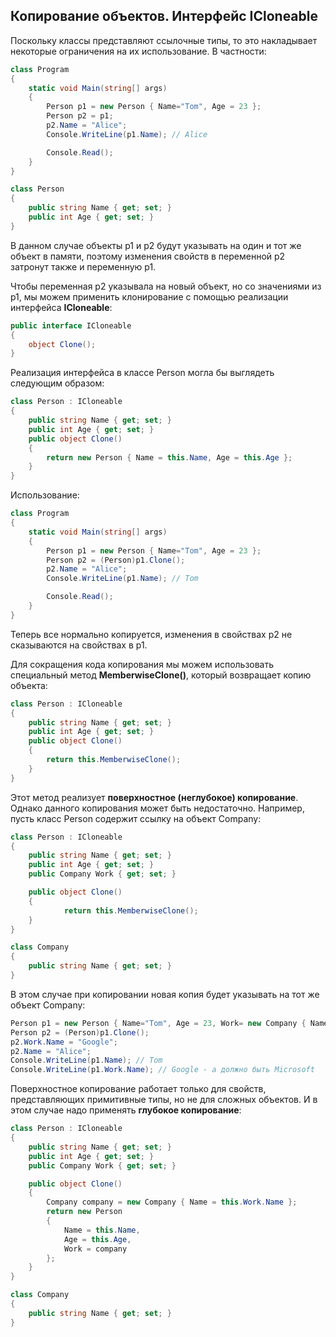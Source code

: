 ## Копирование объектов. Интерфейс ICloneable

Поскольку классы представляют ссылочные типы, то это накладывает некоторые ограничения на их использование. В частности:

```cs
class Program
{
    static void Main(string[] args)
    {
        Person p1 = new Person { Name="Tom", Age = 23 };
        Person p2 = p1;
        p2.Name = "Alice";
        Console.WriteLine(p1.Name); // Alice

        Console.Read();
    }
}

class Person
{
    public string Name { get; set; }
    public int Age { get; set; }
}
```

В данном случае объекты p1 и p2 будут указывать на один и тот же объект в памяти, поэтому изменения свойств в переменной p2 затронут также и переменную p1.

Чтобы переменная p2 указывала на новый объект, но со значениями из p1, мы можем применить клонирование с помощью реализации интерфейса **ICloneable**:

```cs
public interface ICloneable
{
    object Clone();
}
```

Реализация интерфейса в классе Person могла бы выглядеть следующим образом:

```cs
class Person : ICloneable
{
    public string Name { get; set; }
    public int Age { get; set; }
    public object Clone()
    {
        return new Person { Name = this.Name, Age = this.Age };
    }
}
```

Использование:

```cs
class Program
{
    static void Main(string[] args)
    {
        Person p1 = new Person { Name="Tom", Age = 23 };
        Person p2 = (Person)p1.Clone();
        p2.Name = "Alice";
        Console.WriteLine(p1.Name); // Tom

        Console.Read();
    }
}
```

Теперь все нормально копируется, изменения в свойствах p2 не сказываются на свойствах в p1.

Для сокращения кода копирования мы можем использовать специальный метод **MemberwiseClone()**, который возвращает копию объекта:

```cs
class Person : ICloneable
{
    public string Name { get; set; }
    public int Age { get; set; }
    public object Clone()
    {
        return this.MemberwiseClone();
    }
}
```

Этот метод реализует **поверхностное (неглубокое) копирование**. Однако данного копирования может быть недостаточно. Например, 
пусть класс Person содержит ссылку на объект Company:

```cs
class Person : ICloneable
{
    public string Name { get; set; }
    public int Age { get; set; }
    public Company Work { get; set; }

    public object Clone()
    {
            return this.MemberwiseClone();
    }
}

class Company
{
    public string Name { get; set; }
}
```

В этом случае при копировании новая копия будет указывать на тот же объект Company:

```cs
Person p1 = new Person { Name="Tom", Age = 23, Work= new Company { Name = "Microsoft" } };
Person p2 = (Person)p1.Clone();
p2.Work.Name = "Google";
p2.Name = "Alice";
Console.WriteLine(p1.Name); // Tom
Console.WriteLine(p1.Work.Name); // Google - а должно быть Microsoft
```

Поверхностное копирование работает только для свойств, представляющих примитивные типы, но не для сложных объектов. И в этом случае 
надо применять **глубокое копирование**:

```cs
class Person : ICloneable
{
    public string Name { get; set; }
    public int Age { get; set; }
    public Company Work { get; set; }

    public object Clone()
    {
        Company company = new Company { Name = this.Work.Name };
        return new Person
        {
            Name = this.Name,
            Age = this.Age,
            Work = company
        };
    }
}

class Company
{
    public string Name { get; set; }
}
```

